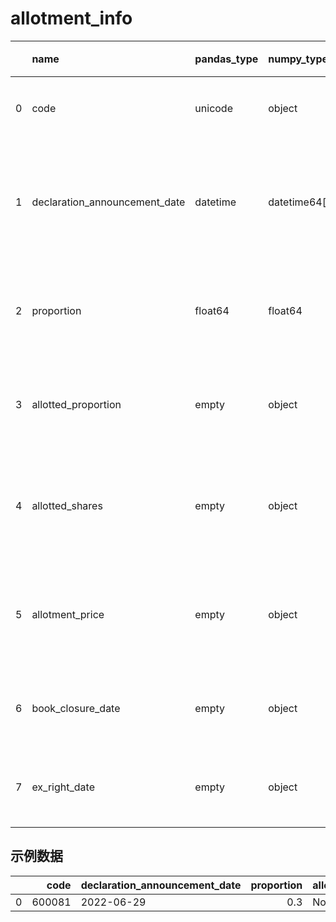 
 #  allotment_info 
|    | name                          | pandas_type   | numpy_type     | 释义             |
|---:|:------------------------------|:--------------|:---------------|:-----------------|
|  0 | code                          | unicode       | object         | 证券代码         |
|  1 | declaration_announcement_date | datetime      | datetime64[ns] | 首次信息发布日期 |
|  2 | proportion                    | float64       | float64        | 计划配股比例     |
|  3 | allotted_proportion           | empty         | object         | 实际配股比例     |
|  4 | allotted_shares               | empty         | object         | 实际配股数量(股) |
|  5 | allotment_price               | empty         | object         | 每股配股价格(元) |
|  6 | book_closure_date             | empty         | object         | 股权登记日       |
|  7 | ex_right_date                 | empty         | object         | 除权除息日       |
 ## 示例数据 
|    |   code | declaration_announcement_date   |   proportion | allotted_proportion   | allotted_shares   | allotment_price   | book_closure_date   | ex_right_date   |
|---:|-------:|:--------------------------------|-------------:|:----------------------|:------------------|:------------------|:--------------------|:----------------|
|  0 | 600081 | 2022-06-29                      |          0.3 | None                  | None              | None              | None                | None            |